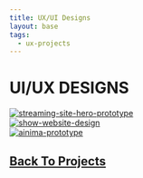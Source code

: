 ```yaml
---
title: UX/UI Designs
layout: base
tags:
  - ux-projects
---
```

<div class="ui-container"> <!---ui container start-->
<h1>UI/UX DESIGNS</h1>
<div class="project">
<a href="/streaming-hero">
<img src="/images/music site hero banner figma prototype.png" alt="streaming-site-hero-prototype"> </a>
</div>
<div class="project">
  <a href="/gohs">
  <img src="/images/gohs about.jpg" alt="show-website-design"></a>
  </div>
<div class="project">
  <a href="/ainima">
  <img src="/images/ainima desktop.jpg" alt="ainima-prototype"> </a>
  </div>  
</div>  <!---ui container end-->

<h2><a href="/projects">Back To Projects</a></h2>